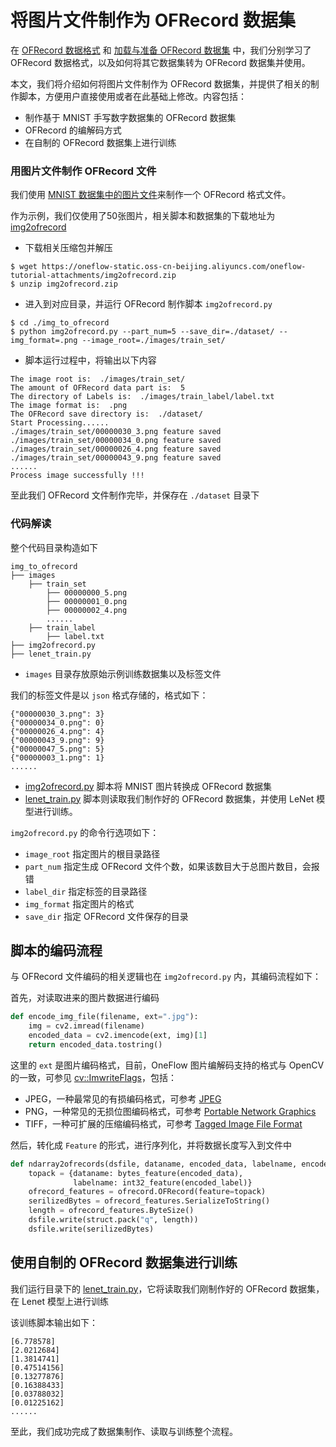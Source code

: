 # 将图片文件制作为 OFRecord 数据集

在 [OFRecord 数据格式](./ofrecord.md) 和 [加载与准备 OFRecord 数据集](./how_to_make_ofdataset.md) 中，我们分别学习了 OFRecord 数据格式，以及如何将其它数据集转为 OFRecord 数据集并使用。

本文，我们将介绍如何将图片文件制作为 OFRecord 数据集，并提供了相关的制作脚本，方便用户直接使用或者在此基础上修改。内容包括：

- 制作基于 MNIST 手写数字数据集的 OFRecord 数据集
- OFRecord 的编解码方式
- 在自制的 OFRecord 数据集上进行训练

### 用图片文件制作 OFRecord 文件

我们使用 [MNIST 数据集中的图片文件](https://oneflow-public.oss-cn-beijing.aliyuncs.com/online_document/docs/quick_start/mnist_raw_images.zip)来制作一个 OFRecord 格式文件。

作为示例，我们仅使用了50张图片，相关脚本和数据集的下载地址为 [img2ofrecord](https://oneflow-static.oss-cn-beijing.aliyuncs.com/oneflow-tutorial-attachments/img2ofrecord.zip)

- 下载相关压缩包并解压

```shell
$ wget https://oneflow-static.oss-cn-beijing.aliyuncs.com/oneflow-tutorial-attachments/img2ofrecord.zip
$ unzip img2ofrecord.zip
```

- 进入到对应目录，并运行 OFRecord 制作脚本 `img2ofrecord.py`

```shell
$ cd ./img_to_ofrecord
$ python img2ofrecord.py --part_num=5 --save_dir=./dataset/ --img_format=.png --image_root=./images/train_set/
```

- 脚本运行过程中，将输出以下内容

```shell
The image root is:  ./images/train_set/
The amount of OFRecord data part is:  5
The directory of Labels is:  ./images/train_label/label.txt
The image format is:  .png
The OFRecord save directory is:  ./dataset/
Start Processing......
./images/train_set/00000030_3.png feature saved
./images/train_set/00000034_0.png feature saved
./images/train_set/00000026_4.png feature saved
./images/train_set/00000043_9.png feature saved
......
Process image successfully !!!
```

至此我们 OFRecord 文件制作完毕，并保存在 `./dataset` 目录下

### 代码解读

整个代码目录构造如下 

```
img_to_ofrecord
├── images
	├── train_set
		├── 00000000_5.png
		├── 00000001_0.png
		├── 00000002_4.png
		......
	├── train_label
		├── label.txt
├── img2ofrecord.py
├── lenet_train.py
```

- `images` 目录存放原始示例训练数据集以及标签文件

我们的标签文件是以 `json` 格式存储的，格式如下：

```shell
{"00000030_3.png": 3}
{"00000034_0.png": 0}
{"00000026_4.png": 4}
{"00000043_9.png": 9}
{"00000047_5.png": 5}
{"00000003_1.png": 1}
......
```

- [img2ofrecord.py](../code/extended_topics/img_to_ofrecord/img2ofrecord.py) 脚本将 MNIST 图片转换成 OFRecord 数据集
- [lenet_train.py](../code/extended_topics/img_to_ofrecord/lenet_train.py) 脚本则读取我们制作好的 OFRecord 数据集，并使用 LeNet 模型进行训练。 

`img2ofrecord.py` 的命令行选项如下：

- `image_root` 指定图片的根目录路径
- `part_num` 指定生成 OFRecord 文件个数，如果该数目大于总图片数目，会报错
- `label_dir` 指定标签的目录路径
- `img_format` 指定图片的格式
- `save_dir` 指定 OFRecord 文件保存的目录

## 脚本的编码流程

与 OFRecord 文件编码的相关逻辑也在 `img2ofrecord.py` 内，其编码流程如下：

首先，对读取进来的图片数据进行编码 

```python
def encode_img_file(filename, ext=".jpg"):
    img = cv2.imread(filename)
    encoded_data = cv2.imencode(ext, img)[1]
    return encoded_data.tostring()
```

这里的 `ext` 是图片编码格式，目前，OneFlow 图片编解码支持的格式与 OpenCV 的一致，可参见 [cv::ImwriteFlags](https://docs.opencv.org/3.4/d4/da8/group__imgcodecs.html#ga292d81be8d76901bff7988d18d2b42ac)，包括：

- JPEG，一种最常见的有损编码格式，可参考 [JPEG](http://www.wikiwand.com/en/JPEG)
- PNG，一种常见的无损位图编码格式，可参考 [Portable Network Graphics](http://www.wikiwand.com/en/Portable_Network_Graphics)
- TIFF，一种可扩展的压缩编码格式，可参考 [Tagged Image File Format](http://www.wikiwand.com/en/TIFF)

然后，转化成 `Feature` 的形式，进行序列化，并将数据长度写入到文件中

```python
def ndarray2ofrecords(dsfile, dataname, encoded_data, labelname, encoded_label):
    topack = {dataname: bytes_feature(encoded_data),
              labelname: int32_feature(encoded_label)}
    ofrecord_features = ofrecord.OFRecord(feature=topack)
    serilizedBytes = ofrecord_features.SerializeToString()
    length = ofrecord_features.ByteSize()
    dsfile.write(struct.pack("q", length))
    dsfile.write(serilizedBytes)
```

## 使用自制的 OFRecord 数据集进行训练

我们运行目录下的 [lenet_train.py](../code/extended_topics/img_to_ofrecord/lenet_train.py)，它将读取我们刚制作好的 OFRecord 数据集，在 Lenet 模型上进行训练

该训练脚本输出如下：

```
[6.778578]
[2.0212684]
[1.3814741]
[0.47514156]
[0.13277876]
[0.16388433]
[0.03788032]
[0.01225162]
......
```

至此，我们成功完成了数据集制作、读取与训练整个流程。

